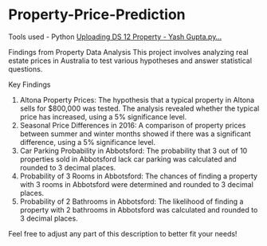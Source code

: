 # Property-Price-Prediction

Tools used - Python
[Uploading DS 12 Property - Yash Gupta.py…]()

Findings from Property Data Analysis
This project involves analyzing real estate prices in Australia to test various hypotheses and answer statistical questions.

Key Findings
1. Altona Property Prices: The hypothesis that a typical property in Altona sells for $800,000 was tested. The analysis revealed whether the typical price has increased, using a 5% significance level.
2. Seasonal Price Differences in 2016: A comparison of property prices between summer and winter months showed if there was a significant difference, using a 5% significance level.
3. Car Parking Probability in Abbotsford: The probability that 3 out of 10 properties sold in Abbotsford lack car parking was calculated and rounded to 3 decimal places.
4. Probability of 3 Rooms in Abbotsford: The chances of finding a property with 3 rooms in Abbotsford were determined and rounded to 3 decimal places.
4. Probability of 2 Bathrooms in Abbotsford: The likelihood of finding a property with 2 bathrooms in Abbotsford was calculated and rounded to 3 decimal places.
   
Feel free to adjust any part of this description to better fit your needs!

